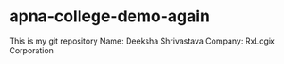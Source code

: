 # apna-college-demo-again
This is my git repository
Name: Deeksha Shrivastava
Company: RxLogix Corporation
